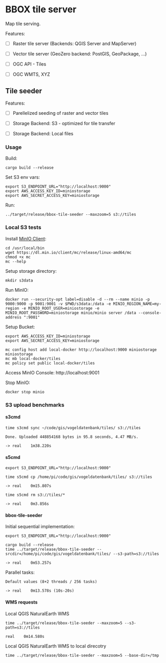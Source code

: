 BBOX tile server
================

Map tile serving.

Features:
- [ ] Raster tile server (Backends: QGIS Server and MapServer)
- [ ] Vector tile server (GeoZero backend: PostGIS, GeoPackage, ...)
- [ ] OGC API - Tiles
- [ ] OGC WMTS, XYZ


Tile seeder
-----------

Features:
- [ ] Parellelized seeding of raster and vector tiles
- [ ] Storage Backend: S3 - optimized for tile transfer
- [ ] Storage Backend: Local files


### Usage

Build:

    cargo build --release

Set S3 env vars:

    export S3_ENDPOINT_URL="http://localhost:9000"
    export AWS_ACCESS_KEY_ID=miniostorage
    export AWS_SECRET_ACCESS_KEY=miniostorage

Run:

    ../target/release/bbox-tile-seeder --maxzoom=5 s3://tiles    


### Local S3 tests

Install [MinIO Client](https://github.com/minio/mc):

    cd /usr/local/bin
    wget https://dl.min.io/client/mc/release/linux-amd64/mc
    chmod +x mc
    mc --help

Setup storage directory:

    mkdir s3data

Run MinIO:

    docker run --security-opt label=disable -d --rm --name minio -p 9000:9000 -p 9001:9001 -v $PWD/s3data:/data -e MINIO_REGION_NAME=my-region -e MINIO_ROOT_USER=miniostorage -e MINIO_ROOT_PASSWORD=miniostorage minio/minio server /data --console-address ":9001"

Setup Bucket:

    export AWS_ACCESS_KEY_ID=miniostorage
    export AWS_SECRET_ACCESS_KEY=miniostorage

    mc config host add local-docker http://localhost:9000 miniostorage miniostorage
    mc mb local-docker/tiles
    mc policy set public local-docker/tiles

Access MinIO Console: http://localhost:9001

Stop MinIO:

    docker stop minio


### S3 upload benchmarks

#### s3cmd

    time s3cmd sync ~/code/gis/vogeldatenbank/tiles/ s3://tiles

    Done. Uploaded 448854168 bytes in 95.8 seconds, 4.47 MB/s.

    -> real    1m38.220s

#### s5cmd

    export S3_ENDPOINT_URL="http://localhost:9000"

    time s5cmd cp /home/pi/code/gis/vogeldatenbank/tiles/ s3://tiles

    -> real    0m15.807s

    time s5cmd rm s3://tiles/*

    -> real    0m3.856s

#### bbox-tile-seeder

Initial sequential implementation:

    export S3_ENDPOINT_URL="http://localhost:9000"

    cargo build --release
    time ../target/release/bbox-tile-seeder --srcdir=/home/pi/code/gis/vogeldatenbank/tiles/ --s3-path=s3://tiles

    -> real    0m53.257s

Parallel tasks:

    Default values (8+2 threads / 256 tasks)

    -> real    0m13.578s (10s-20s)

#### WMS requests

Local QGIS NaturalEarth WMS

    time ../target/release/bbox-tile-seeder --maxzoom=5 --s3-path=s3://tiles

    real    0m14.580s

Local QGIS NaturalEarth WMS to local direcotry

    time ../target/release/bbox-tile-seeder --maxzoom=5 --base-dir=/tmp
